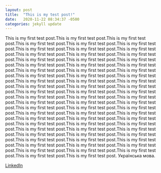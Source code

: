 ```yaml
---
layout: post
title:  "This is my test post!"
date:   2020-11-22 08:34:37 -0500
categories: jekyll update
---
```


This is my first test post.This is my first test post.This is my first test post.This is my first test post.This is my first test post.This is my first test post.This is my first test post.This is my first test post.This is my first test post.This is my first test post.This is my first test post.This is my first test post.This is my first test post.This is my first test post.This is my first test post.This is my first test post.This is my first test post.This is my first test post.This is my first test post.This is my first test post.This is my first test post.This is my first test post.This is my first test post.This is my first test post.This is my first test post.This is my first test post.This is my first test post.This is my first test post.This is my first test post.This is my first test post.This is my first test post.This is my first test post.This is my first test post.This is my first test post.This is my first test post.This is my first test post.This is my first test post.This is my first test post.This is my first test post.This is my first test post.This is my first test post.This is my first test post.This is my first test post.This is my first test post.This is my first test post.This is my first test post.This is my first test post.This is my first test post.This is my first test post.This is my first test post.This is my first test post.This is my first test post.This is my first test post.This is my first test post.This is my first test post.This is my first test post.This is my first test post.This is my first test post.This is my first test post.This is my first test post.This is my first test post.This is my first test post.This is my first test post.This is my first test post.This is my first test post.This is my first test post.This is my first test post.This is my first test post. Українська мова.

[LinkedIn][LinkedIn] 

[LinkedIn]: https://www.linkedin.com/in/avramukk/ 
